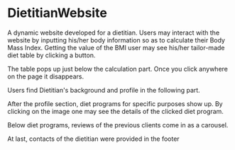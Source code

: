 # DietitianWebsite
A dynamic website developed for a dietitian. Users may interact with the website by inputting his/her body information so as to calculate their Body Mass Index. Getting the value of the BMI user may see his/her tailor-made diet table by clicking a button.

The table pops up just below the calculation part. Once you click anywhere on the page it disappears.

Users find Dietitian's background and profile in the following part.

After the profile section, diet programs for specific purposes show up.
By clicking on the image one may see the details of the clicked diet program.

Below diet programs, reviews of the previous clients come in as a carousel.

At last, contacts of the dietitian were provided in the footer


<img src='' />
